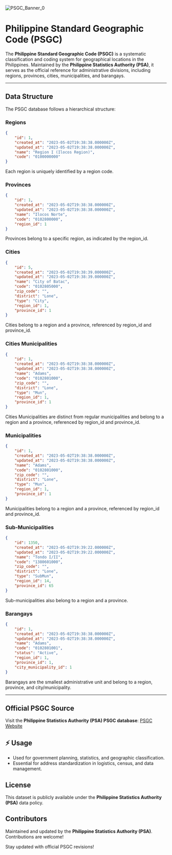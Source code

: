 <!-- @format -->
![PSGC_Banner_0](https://github.com/user-attachments/assets/86cedf13-be17-4382-b7c7-15558d416640) 
# Philippine Standard Geographic Code (PSGC)
The **Philippine Standard Geographic Code (PSGC)** is a systematic
classification and coding system for geographical locations in the Philippines.
Maintained by the **Philippine Statistics Authority (PSA)**, it serves as the
official reference for administrative divisions, including regions, provinces,
cities, municipalities, and barangays.

---

## Data Structure

The PSGC database follows a hierarchical structure:

### **Regions**

```json
{
	"id": 1,
	"created_at": "2023-05-02T19:38:38.000000Z",
	"updated_at": "2023-05-02T19:38:38.000000Z",
	"name": "Region I (Ilocos Region)",
	"code": "0100000000"
}
```

Each region is uniquely identified by a region code.

### **Provinces**

```json
{
	"id": 1,
	"created_at": "2023-05-02T19:38:38.000000Z",
	"updated_at": "2023-05-02T19:38:38.000000Z",
	"name": "Ilocos Norte",
	"code": "0102800000",
	"region_id": 1
}
```

Provinces belong to a specific region, as indicated by the region_id.

### **Cities**

```json
{
	"id": 5,
	"created_at": "2023-05-02T19:38:39.000000Z",
	"updated_at": "2023-05-02T19:38:39.000000Z",
	"name": "City of Batac",
	"code": "0102805000",
	"zip_code": "",
	"district": "Lone",
	"type": "City",
	"region_id": 1,
	"province_id": 1
}
```

Cities belong to a region and a province, referenced by region_id and
province_id.

### **Cities Municipalities**

```json
{
	"id": 1,
	"created_at": "2023-05-02T19:38:38.000000Z",
	"updated_at": "2023-05-02T19:38:38.000000Z",
	"name": "Adams",
	"code": "0102801000",
	"zip_code": "",
	"district": "Lone",
	"type": "Mun",
	"region_id": 1,
	"province_id": 1
}
```

Cities Municipalities are distinct from regular municipalities and belong to a
region and a province, referenced by region_id and province_id.

### **Municipalities**

```json
{
	"id": 1,
	"created_at": "2023-05-02T19:38:38.000000Z",
	"updated_at": "2023-05-02T19:38:38.000000Z",
	"name": "Adams",
	"code": "0102801000",
	"zip_code": "",
	"district": "Lone",
	"type": "Mun",
	"region_id": 1,
	"province_id": 1
}
```

Municipalities belong to a region and a province, referenced by region_id and
province_id.

### **Sub-Municipalities**

```json
{
	"id": 1350,
	"created_at": "2023-05-02T19:39:22.000000Z",
	"updated_at": "2023-05-02T19:39:22.000000Z",
	"name": "Tondo I/II",
	"code": "1380601000",
	"zip_code": "",
	"district": "Lone",
	"type": "SubMun",
	"region_id": 14,
	"province_id": 65
}
```

Sub-municipalities also belong to a region and a province.

### **Barangays**

```json
{
	"id": 1,
	"created_at": "2023-05-02T19:38:38.000000Z",
	"updated_at": "2023-05-02T19:38:38.000000Z",
	"name": "Adams",
	"code": "0102801001",
	"status": "Active",
	"region_id": 1,
	"province_id": 1,
	"city_municipality_id": 1
}
```

Barangays are the smallest administrative unit and belong to a region, province,
and city/municipality.

---

## Official PSGC Source

Visit the **Philippine Statistics Authority (PSA) PSGC database**:
[PSGC Website](https://psa.gov.ph)

## ⚡ Usage

- Used for government planning, statistics, and geographic classification.
- Essential for address standardization in logistics, census, and data
  management.

## License

This dataset is publicly available under the **Philippine Statistics Authority
(PSA)** data policy.

## Contributors

Maintained and updated by the **Philippine Statistics Authority (PSA)**.
Contributions are welcome!

Stay updated with official PSGC revisions!
